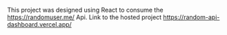 This project was designed using React to consume the https://randomuser.me/  Api.
Link to the hosted project https://random-api-dashboard.vercel.app/
